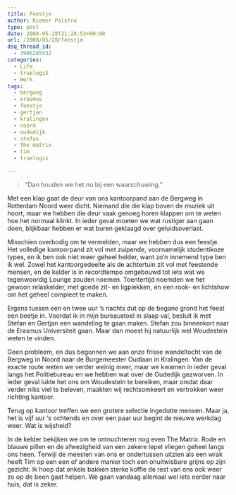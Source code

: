 ```yaml
---
title: Feestje
author: Riemer Palstra
type: post
date: 2008-05-28T21:28:53+00:00
url: /2008/05/28/feestje
dsq_thread_id:
  - 3986285532
categories:
  - Life
  - truelogiX
  - Werk
tags:
  - bergweg
  - erasmus
  - feestje
  - gertjan
  - kralingen
  - noord
  - oudedijk
  - stefan
  - the matrix
  - tim
  - truelogix

---
```

> &#8220;Dan houden we het nu bij een waarschuwing.&#8221;

Met een klap gaat de deur van ons kantoorpand aan de Bergweg in Rotterdam Noord weer dicht. Niemand die die klap boven de muziek uit hoort, maar we hebben die deur vaak genoeg horen klappen om te weten hoe het normaal klinkt. In ieder geval moeten we wat rustiger aan gaan doen, blijkbaar hebben er wat buren geklaagd over geluidsoverlast.

Misschien overbodig om te vermelden, maar we hebben dus een feestje. Het volledige kantoorpand zit vol met zuipende, voornamelijk studentikoze types, en ik ben ook niet meer geheel helder, want zo&#8217;n innemend type ben ik wel. Zowel het kantoorgedeelte als de achtertuin zit vol met feestende mensen, en de kelder is in recordtempo omgebouwd tot iets wat we tegenwoordig Lounge zouden noemen. Toentertijd noemden we het gewoon relaxkelder, met goede zit- en ligplekken, en een rook- en lichtshow om het geheel compleet te maken.

Ergens tussen een en twee uur &#8216;s nachts dut op de begane grond het feest een beetje in. Voordat ik in mijn bureaustoel in slaap val, besluit ik met Stefan en Gertjan een wandeling te gaan maken. Stefan zou binnenkort naar de Erasmus Universiteit gaan. Maar dan moest hij natuurlijk wel Woudestein weten te vinden. 

Geen probleem, en dus begonnen we aan onze frisse wandeltocht van de Bergweg in Noord naar de Burgemeester Oudlaan in Kralingen. Van de exacte route weten we verder weinig meer, maar we kwamen in ieder geval langs het Politiebureau en we hebben wat over de Oudedijk gezworven. In ieder geval lukte het ons om Woudestein te bereiken, maar omdat daar verder niks viel te beleven, maakten wij rechtsomkeert en vertrokken weer richting kantoor.

Terug op kantoor treffen we een grotere selectie ingedutte mensen. Maar ja, het is vijf uur &#8216;s ochtends en over een paar uur begint de nieuwe werkdag weer. Wat is wijsheid? 

In de kelder bekijken we om te ontnuchteren nog even The Matrix. Rode en blauwe pillen en de afwezigheid van een zekere lepel vliegen geheel langs ons heen. Terwijl de meesten van ons er ondertussen uitzien als een wrak heeft Tim op een een of andere manier toch een onuitwisbare grijns op zijn gezicht. Ik hoop dat enkele bakken sterke koffie de rest van ons ook weer zo op de been gaat helpen. We gaan vandaag allemaal wel iets eerder naar huis, dat is zeker.
